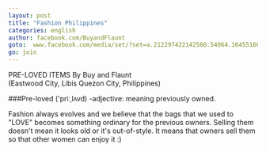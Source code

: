 ```yaml
---
layout: post
title: "Fashion Philippines"
categories: english
author: facebook.com/BuyandFlaunt
goto:  www.facebook.com/media/set/?set=a.212297422142580.54064.164551660250490&type=3?ref=speak.junglestar.org
go: join
---
```

PRE-LOVED ITEMS
By Buy and Flaunt  
(Eastwood City, Libis Quezon City, Philippines)

###Pre-loved ('priːˌlʌvd) -adjective: meaning previously owned.

Fashion always evolves and we believe that the bags that we used to "LOVE" becomes something ordinary for the previous owners. Selling them doesn't mean it looks old or it's out-of-style. It means that owners sell them so that other women can enjoy it :)
